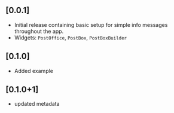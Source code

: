 ## [0.0.1]

* Initial release containing basic setup for simple info messages throughout the app.
* Widgets: `PostOffice`, `PostBox`, `PostBoxBuilder`

## [0.1.0]

* Added example

## [0.1.0+1]
* updated metadata